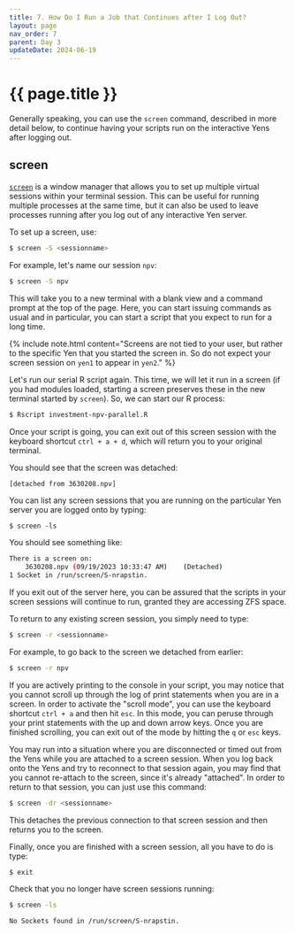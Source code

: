 ```yaml
---
title: 7. How Do I Run a Job that Continues after I Log Out?
layout: page
nav_order: 7
parent: Day 3
updateDate: 2024-06-19
---
```


# {{ page.title }}

Generally speaking, you can use the `screen` command, described in more detail below, to continue having your scripts run on the 
interactive Yens after logging out. 

## screen
<a href="https://www.gnu.org/software/screen/manual/screen.html" target="_blank">`screen`</a> is a window manager that allows you to set up 
multiple virtual sessions within your terminal session. This can be useful for running multiple processes at the same time, 
but it can also be used to leave processes running after you log out of any interactive Yen server.

To set up a screen, use:

```bash
$ screen -S <sessionname>
```

For example, let's name our session `npv`:

```bash
$ screen -S npv
```

This will take you to a new terminal with a blank view and a command prompt at the top of the page. 
Here, you can start issuing commands as usual and in particular, you can start a script that you expect to run for a long time.

{% include note.html content="Screens are not tied to your user, but rather to the specific Yen that you started the screen in. So do not expect your screen session on `yen1` to appear in `yen2`." %}

Let's run our serial R script again. This time, we will let it run in a screen (if you had modules loaded, 
starting a screen preserves these in the new terminal started by `screen`). So, we can start our R process:

```bash
$ Rscript investment-npv-parallel.R 
```

Once your script is going, you can exit out of this screen session with the keyboard shortcut `ctrl + a + d`, which will return you to your original terminal. 

You should see that the screen was detached:

```bash
[detached from 3630208.npv]
```

You can list any screen sessions that you are running on the particular Yen server you are logged onto by typing:
```
$ screen -ls
```

You should see something like:
```bash
There is a screen on:
	3630208.npv	(09/19/2023 10:33:47 AM)	(Detached)
1 Socket in /run/screen/S-nrapstin.
```

If you exit out of the server here, you can be assured that the scripts in your screen sessions will continue to run, granted they are accessing ZFS space.

To return to any existing screen session, you simply need to type:
```bash
$ screen -r <sessionname>
```

For example, to go back to the screen we detached from earlier:

```bash
$ screen -r npv 
```

If you are actively printing to the console in your script, you may notice that you cannot scroll up through the log of print statements when you are in a screen. 
In order to activate the "scroll mode", you can use the keyboard shortcut `ctrl + a` and then hit `esc`. 
In this mode, you can peruse through your print statements with the up and down arrow keys. Once you are finished scrolling, you can exit out of the mode by hitting the `q` or `esc` keys.

You may run into a situation where you are disconnected or timed out from the Yens while you are attached to a screen session. 
When you log back onto the Yens and try to reconnect to that session again, you may find that you cannot re-attach to the screen, since it's already "attached".
 In order to return to that session, you can just use this command:
```bash
$ screen -dr <sessionname>
```

This detaches the previous connection to that screen session and then returns you to the screen.

Finally, once you are finished with a screen session, all you have to do is type:
```
$ exit
```

Check that you no longer have screen sessions running:
```bash
$ screen -ls
```

```bash
No Sockets found in /run/screen/S-nrapstin.
```

